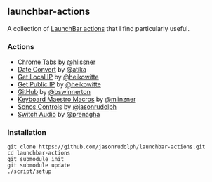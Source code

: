 ## launchbar-actions

A collection of [LaunchBar actions][actions] that I find particularly useful.

### Actions

- [Chrome Tabs](https://github.com/hlissner/lb6-actions/tree/a9e069e/Chrome%20Tabs.lbaction) by [@hlissner](https://github.com/hlissner)
- [Date Convert](https://github.com/atika/LaunchBar-Actions/blob/431be7b/README.md#date-convert) by [@atika](https://github.com/atika)
- [Get Local IP](https://github.com/heikowitte/LaunchBarActions/tree/ffe51d0) by [@heikowitte](https://github.com/heikowitte)
- [Get Public IP](https://github.com/heikowitte/LaunchBarActions/tree/ffe51d0) by [@heikowitte](https://github.com/heikowitte)
- [GitHub](https://github.com/bswinnerton/github.lbaction) by [@bswinnerton](https://github.com/bswinnerton)
- [Keyboard Maestro Macros](https://github.com/mlinzner/LaunchBarActions/tree/f9fb172/actions/Keyboard%20Maestro) by [@mlinzner](https://github.com/mlinzner)
- [Sonos Controls](https://github.com/jasonrudolph/launchbar-sonos-actions) by [@jasonrudolph](https://github.com/jasonrudolph)
- [Switch Audio](http://prenagha.github.io/launchbar/audio.html) by [@prenagha](https://github.com/prenagha)

### Installation

```
git clone https://github.com/jasonrudolph/launchbar-actions.git
cd launchbar-actions
git submodule init
git submodule update
./script/setup
```

[actions]: https://www.obdev.at/products/launchbar/actions.html
